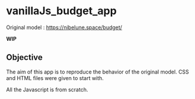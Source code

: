 # vanillaJs_budget_app

Original model : https://nibelune.space/budget/

**WIP**

## Objective
The aim of this app is to reproduce the behavior of the original model.
CSS and HTML files were given to start with.

All the Javascript is from scratch.